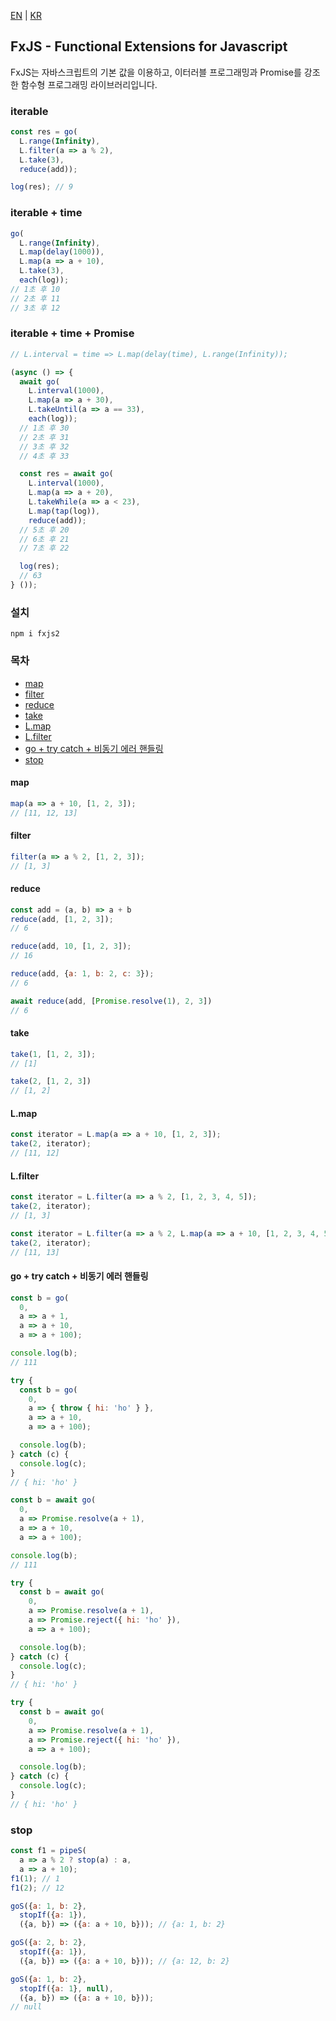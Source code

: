 [EN](https://github.com/marpple/FxJS) | [KR](https://github.com/marpple/FxJS/blob/master/README_kr.md)

## FxJS - Functional Extensions for Javascript

FxJS는 자바스크립트의 기본 값을 이용하고, 이터러블 프로그래밍과 Promise를 강조한 함수형 프로그래밍 라이브러리입니다.

### iterable

```javascript
const res = go(
  L.range(Infinity),
  L.filter(a => a % 2),
  L.take(3),
  reduce(add));

log(res); // 9
```

### iterable + time

```javascript
go(
  L.range(Infinity),
  L.map(delay(1000)),
  L.map(a => a + 10),
  L.take(3),
  each(log));
// 1초 후 10
// 2초 후 11
// 3초 후 12
```

### iterable + time + Promise

```javascript
// L.interval = time => L.map(delay(time), L.range(Infinity));

(async () => {
  await go(
    L.interval(1000),
    L.map(a => a + 30),
    L.takeUntil(a => a == 33),
    each(log));
  // 1초 후 30
  // 2초 후 31
  // 3초 후 32
  // 4초 후 33

  const res = await go(
    L.interval(1000),
    L.map(a => a + 20),
    L.takeWhile(a => a < 23),
    L.map(tap(log)),
    reduce(add));
  // 5초 후 20
  // 6초 후 21
  // 7초 후 22

  log(res);
  // 63
} ());
```

### 설치

```
npm i fxjs2
```

### 목차

- [map](#map)
- [filter](#filter)
- [reduce](#reduce)
- [take](#take)
- [L.map](#L.map)
- [L.filter](#L.filter)
- [go + try catch + 비동기 에러 핸들링](#go--try-catch--비동기-에러-핸들링)
- [stop](#stop)

#### map

```javascript
map(a => a + 10, [1, 2, 3]);
// [11, 12, 13]
```

#### filter

```javascript
filter(a => a % 2, [1, 2, 3]);
// [1, 3]
```

#### reduce

```javascript
const add = (a, b) => a + b
reduce(add, [1, 2, 3]);
// 6

reduce(add, 10, [1, 2, 3]);
// 16

reduce(add, {a: 1, b: 2, c: 3});
// 6

await reduce(add, [Promise.resolve(1), 2, 3])
// 6
```

#### take

```javascript
take(1, [1, 2, 3]);
// [1]

take(2, [1, 2, 3])
// [1, 2]
```

#### L.map

```javascript
const iterator = L.map(a => a + 10, [1, 2, 3]);
take(2, iterator);
// [11, 12]
```

#### L.filter

```javascript
const iterator = L.filter(a => a % 2, [1, 2, 3, 4, 5]);
take(2, iterator);
// [1, 3]
```

```javascript
const iterator = L.filter(a => a % 2, L.map(a => a + 10, [1, 2, 3, 4, 5]));
take(2, iterator);
// [11, 13]
```

#### go + try catch + 비동기 에러 핸들링

```javascript
const b = go(
  0,
  a => a + 1,
  a => a + 10,
  a => a + 100);

console.log(b);
// 111

try {
  const b = go(
    0,
    a => { throw { hi: 'ho' } },
    a => a + 10,
    a => a + 100);

  console.log(b);
} catch (c) {
  console.log(c);
}
// { hi: 'ho' }

const b = await go(
  0,
  a => Promise.resolve(a + 1),
  a => a + 10,
  a => a + 100);

console.log(b);
// 111

try {
  const b = await go(
    0,
    a => Promise.resolve(a + 1),
    a => Promise.reject({ hi: 'ho' }),
    a => a + 100);

  console.log(b);
} catch (c) {
  console.log(c);
}
// { hi: 'ho' }

try {
  const b = await go(
    0,
    a => Promise.resolve(a + 1),
    a => Promise.reject({ hi: 'ho' }),
    a => a + 100);

  console.log(b);
} catch (c) {
  console.log(c);
}
// { hi: 'ho' }
```

### stop

```javascript
const f1 = pipeS(
  a => a % 2 ? stop(a) : a,
  a => a + 10);
f1(1); // 1
f1(2); // 12

goS({a: 1, b: 2},
  stopIf({a: 1}),
  ({a, b}) => ({a: a + 10, b})); // {a: 1, b: 2}

goS({a: 2, b: 2},
  stopIf({a: 1}),
  ({a, b}) => ({a: a + 10, b})); // {a: 12, b: 2}

goS({a: 1, b: 2},
  stopIf({a: 1}, null),
  ({a, b}) => ({a: a + 10, b}));
// null
```